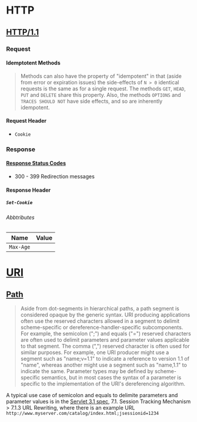 # HTTP
## [HTTP/1.1](https://www.ietf.org/rfc/rfc2616.txt)
### Request
#### Idemptotent Methods
> Methods can also have the property of "idempotent" in that (aside from error or expiration issues) the side-effects of `N > 0` identical requests is the same as for a single request. The methods `GET`, `HEAD`, `PUT` and `DELETE` share this property. Also, the methods `OPTIONS` and `TRACES SHOULD NOT` have side effects, and so are inherently idempotent.

#### Request Header
* `Cookie`

### Response
#### [Response Status Codes](https://developer.mozilla.org/en-US/docs/Web/HTTP/Status)
* 300 - 399 Redirection messages

#### Response Header
##### `Set-Cookie`
###### Abbtributes
Name      | Value
----------|----------
`Max-Age` | <number>


# [URI](https://www.ietf.org/rfc/rfc3986.html)
## [Path](https://www.ietf.org/rfc/rfc3986.html#section-3.3)
> Aside from dot-segments in hierarchical paths, a path segment is considered opaque by the generic syntax.  URI producing applications often use the reserved characters allowed in a segment to delimit scheme-specific or dereference-handler-specific subcomponents.  For example, the semicolon (";") and equals ("=") reserved characters are often used to delimit parameters and parameter values applicable to that segment.  The comma (",") reserved character is often used for similar purposes.  For example, one URI producer might use a segment such as "name;v=1.1" to indicate a reference to version 1.1 of "name", whereas another might use a segment such as "name,1.1" to indicate the same.  Parameter types may be defined by scheme-specific semantics, but in most cases the syntax of a parameter is specific to the implementation of the URI's dereferencing algorithm.

A typical use case of semicolon and equals to delimite parameters and parameter values is in the [Servlet 3.1 spec](#), 7.1. Session Tracking Mechanism > 7.1.3 URL Rewriting, where there is an example URL `http://www.myserver.com/catalog/index.html;jsessionid=1234`

